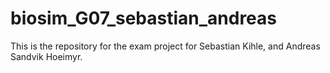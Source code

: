 # biosim_G07_sebastian_andreas
This is the repository for the exam project for Sebastian Kihle, and Andreas Sandvik Hoeimyr.
